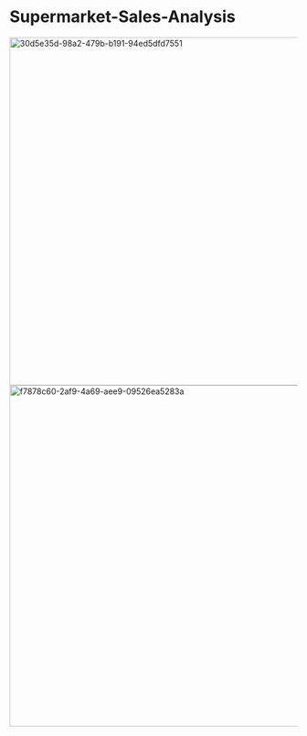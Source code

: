 # Supermarket-Sales-Analysis

<img width="609" alt="30d5e35d-98a2-479b-b191-94ed5dfd7551" src="https://user-images.githubusercontent.com/100677928/217733566-eb4f9a7b-1ba9-4825-98ce-237df8169c2e.png">

<img width="597" alt="f7878c60-2af9-4a69-aee9-09526ea5283a" src="https://user-images.githubusercontent.com/100677928/217738327-f68c9aff-76e7-4ec0-abb6-d1fba4a1d40c.png">
